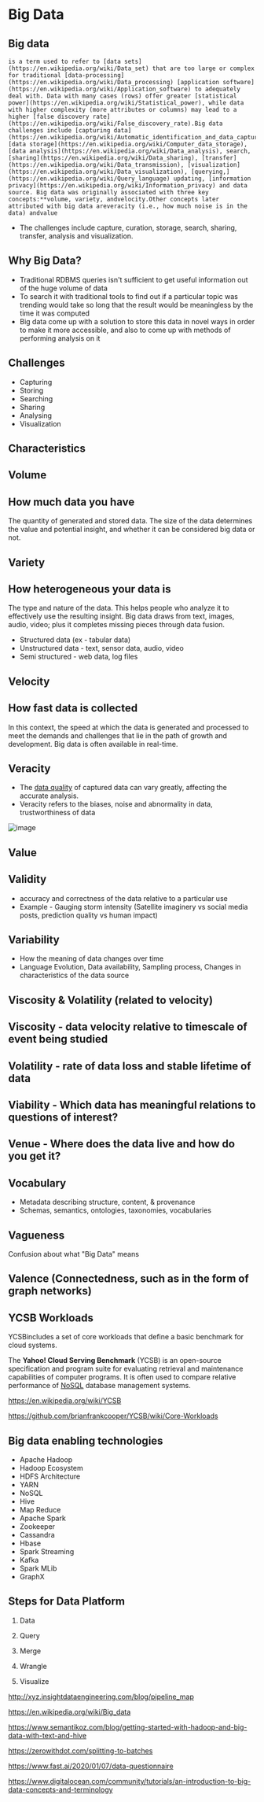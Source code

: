 # Big Data

## Big data

    is a term used to refer to [data sets](https://en.wikipedia.org/wiki/Data_set) that are too large or complex for traditional [data-processing](https://en.wikipedia.org/wiki/Data_processing) [application software](https://en.wikipedia.org/wiki/Application_software) to adequately deal with. Data with many cases (rows) offer greater [statistical power](https://en.wikipedia.org/wiki/Statistical_power), while data with higher complexity (more attributes or columns) may lead to a higher [false discovery rate](https://en.wikipedia.org/wiki/False_discovery_rate).Big data challenges include [capturing data](https://en.wikipedia.org/wiki/Automatic_identification_and_data_capture), [data storage](https://en.wikipedia.org/wiki/Computer_data_storage), [data analysis](https://en.wikipedia.org/wiki/Data_analysis), search, [sharing](https://en.wikipedia.org/wiki/Data_sharing), [transfer](https://en.wikipedia.org/wiki/Data_transmission), [visualization](https://en.wikipedia.org/wiki/Data_visualization), [querying,](https://en.wikipedia.org/wiki/Query_language) updating, [information privacy](https://en.wikipedia.org/wiki/Information_privacy) and data source. Big data was originally associated with three key concepts:**volume, variety, andvelocity.Other concepts later attributed with big data areveracity (i.e., how much noise is in the data) andvalue

- The challenges include capture, curation, storage, search, sharing, transfer, analysis and visualization.

## Why Big Data?

- Traditional RDBMS queries isn't sufficient to get useful information out of the huge volume of data
- To search it with traditional tools to find out if a particular topic was trending would take so long that the result would be meaningless by the time it was computed
- Big data come up with a solution to store this data in novel ways in order to make it more accessible, and also to come up with methods of performing analysis on it

## Challenges

- Capturing
- Storing
- Searching
- Sharing
- Analysing
- Visualization

## Characteristics

## Volume

## How much data you have

The quantity of generated and stored data. The size of the data determines the value and potential insight, and whether it can be considered big data or not.

## Variety

## How heterogeneous your data is

The type and nature of the data. This helps people who analyze it to effectively use the resulting insight. Big data draws from text, images, audio, video; plus it completes missing pieces through data fusion.

- Structured data (ex - tabular data)
- Unstructured data - text, sensor data, audio, video
- Semi structured - web data, log files

## Velocity

## How fast data is collected

In this context, the speed at which the data is generated and processed to meet the demands and challenges that lie in the path of growth and development. Big data is often available in real-time.

## Veracity

- The [data quality](https://en.wikipedia.org/wiki/Data_quality) of captured data can vary greatly, affecting the accurate analysis.
- Veracity refers to the biases, noise and abnormality in data, trustworthiness of data

![image](media/Big-Data-image1.png)

## Value

## Validity

- accuracy and correctness of the data relative to a particular use
- Example - Gauging storm intensity (Satellite imaginery vs social media posts, prediction quality vs human impact)

## Variability

- How the meaning of data changes over time
- Language Evolution, Data availability, Sampling process, Changes in characteristics of the data source

## Viscosity & Volatility (related to velocity)

## Viscosity - data velocity relative to timescale of event being studied

## Volatility - rate of data loss and stable lifetime of data

## Viability - Which data has meaningful relations to questions of interest?

## Venue - Where does the data live and how do you get it?

## Vocabulary

- Metadata describing structure, content, & provenance
- Schemas, semantics, ontologies, taxonomies, vocabularies

## Vagueness

Confusion about what "Big Data" means

## Valence (Connectedness, such as in the form of graph networks)

## YCSB Workloads

YCSBincludes a set of core workloads that define a basic benchmark for cloud systems.

The **Yahoo! Cloud Serving Benchmark** (YCSB) is an open-source specification and program suite for evaluating retrieval and maintenance capabilities of computer programs. It is often used to compare relative performance of [NoSQL](https://en.wikipedia.org/wiki/NoSQL) database management systems.

<https://en.wikipedia.org/wiki/YCSB>

<https://github.com/brianfrankcooper/YCSB/wiki/Core-Workloads>

## Big data enabling technologies

- Apache Hadoop
- Hadoop Ecosystem
- HDFS Architecture
- YARN
- NoSQL
- Hive
- Map Reduce
- Apache Spark
- Zookeeper
- Cassandra
- Hbase
- Spark Streaming
- Kafka
- Spark MLib
- GraphX

## Steps for Data Platform

1. Data

2. Query

3. Merge

4. Wrangle

5. Visualize

<http://xyz.insightdataengineering.com/blog/pipeline_map>

<https://en.wikipedia.org/wiki/Big_data>

<https://www.semantikoz.com/blog/getting-started-with-hadoop-and-big-data-with-text-and-hive>

<https://zerowithdot.com/splitting-to-batches>

<https://www.fast.ai/2020/01/07/data-questionnaire>

<https://www.digitalocean.com/community/tutorials/an-introduction-to-big-data-concepts-and-terminology>
